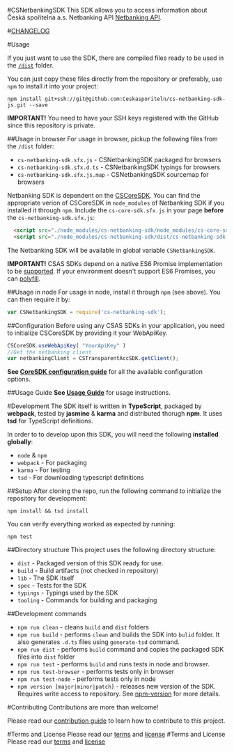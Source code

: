 #CSNetbankingSDK
This SDK allows you to access information about Česká spořitelna a.s. Netbanking API [Netbanking API](http://docs.netbankingv3.apiary.io/).

#[CHANGELOG](CHANGELOG.md)

#Usage

If you just want to use the SDK, there are compiled files ready to be used in the [`/dist`](./dist) folder.

You can just copy these files directly from the repository or preferably, use `npm` to install it into your project:

```
npm install git+ssh://git@github.com:Ceskasporiteln/cs-netbanking-sdk-js.git --save
```
**IMPORTANT!** You need to have your SSH keys registered with the GitHub since this repository is private.

##Usage in browser
For usage in browser, pickup the following files from the `/dist` folder:
* `cs-netbanking-sdk.sfx.js` - CSNetbankingSDK packaged for browsers
* `cs-netbanking-sdk.sfx.d.ts` - CSNetbankingSDK typings for browsers
* `cs-netbanking-sdk.sfx.js.map` - CSNetbankingSDK sourcemap for browsers


Netbanking SDK is dependent on the [CSCoreSDK](https://github.com/Ceskasporiteln/cs-core-sdk-js). 
You can find the appropriate verion of CSCoreSDK in `node_modules` of Netbanking SDK if you installed it through `npm`.
Include the `cs-core-sdk.sfx.js` in your page **before** the `cs-netbanking-sdk.sfx.js`:

```html
  <script src="./node_modules/cs-netbanking-sdk/node_modules/cs-core-sdk/dist/cs-core-sdk.sfx.js"></script>
  <script src="./node_modules/cs-netbanking-sdk/dist/cs-netbanking-sdk.sfx.js"></script>
```

The Netbanking SDK will be available in global variable `CSNetbankingSDK`.

**IMPORTANT!** CSAS SDKs depend on a native ES6 Promise implementation to be [supported](http://caniuse.com/promises).
If your environment doesn't support ES6 Promises, you can [polyfill](https://github.com/jakearchibald/es6-promise).

##Usage in node
For usage in node, install it through `npm` (see above). You can then require it by:
```javascript
var CSNetbankingSDK = require('cs-netbanking-sdk');
``` 


##Configuration
Before using any CSAS SDKs in your application, you need to initialize CSCoreSDK by providing it your WebApiKey.
```javascript
CSCoreSDK.useWebApiKey( "YourApiKey" )
//Get the netbanking client
var netbankingClient = CSTransparentAccSDK.getClient();
```
**See [CoreSDK configuration guide](https://github.com/Ceskasporiteln/cs-core-sdk-js/blob/master/docs/configuration.md)** for all the available configuration options.

##Usage Guide
**See [Usage Guide](./docs/netbanking.md)** for usage instructions.

#Development
The SDK itself is written in **TypeScript**, packaged by **webpack**, tested by **jasmine** & **karma** and distributed thorugh **npm**. It uses **tsd** for TypeScript definitions.

In order to to develop upon this SDK, you will need the following **installed globally**:

* `node` & `npm`
* `webpack` - For packaging
* `karma` - For testing
* `tsd` - For downloading typescript definitions

##Setup
After cloning the repo, run the following command to initialize the repository for development:

```
npm install && tsd install
```

You can verify everything worked as expected by running:
```
npm test
```

##Directory structure
This project uses the following directory structure:

* `dist` - Packaged version of this SDK ready for use.
* `build` - Build artifacts (not checked in repository)
* `lib` - The SDK itself
* `spec` - Tests for the SDK
* `typings` - Typings used by the SDK
* `tooling` - Commands for building and packaging 

##Development commands

* `npm run clean` - cleans `build` and `dist` folders
* `npm run build` - performs `clean` and builds the SDK into `bulid` folder. It also generates `.d.ts` files using `generate-tsd` command.
* `npm run dist` - performs `build` command and copies the packaged SDK files into `dist` folder
* `npm run test` - performs `build` and runs tests in node and browser.
* `npm run test-browser` - performs tests only in browser
* `npm run test-node` - performs tests only in node
* `npm version [major|minor|patch]` - releases new version of the SDK. Requires write access to repository. See [npm-version](https://docs.npmjs.com/cli/version) for more details. 



#Contributing
Contributions are more than welcome!

Please read our [contribution guide](CONTRIBUTING.md) to learn how to contribute to this project.

#Terms and License
Please read our [terms](TERMS.md) and [license](LICENSE.md)
#Terms and License
Please read our [terms](TERMS.md) and [license](LICENSE.md)